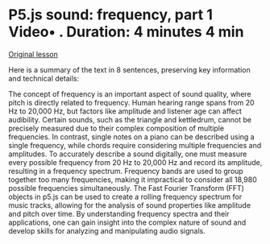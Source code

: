 # P5.js sound: frequency, part 1 Video• . Duration: 4 minutes 4 min

[Original lesson](https://www.coursera.org/learn/uol-introduction-to-programming-2/lecture/yuHQf/p5-js-sound-frequency-part-1)

Here is a summary of the text in 8 sentences, preserving key information and technical details:

The concept of frequency is an important aspect of sound quality, where pitch is directly related to frequency. Human hearing range spans from 20 Hz to 20,000 Hz, but factors like amplitude and listener age can affect audibility. Certain sounds, such as the triangle and kettledrum, cannot be precisely measured due to their complex composition of multiple frequencies. In contrast, single notes on a piano can be described using a single frequency, while chords require considering multiple frequencies and amplitudes. To accurately describe a sound digitally, one must measure every possible frequency from 20 Hz to 20,000 Hz and record its amplitude, resulting in a frequency spectrum. Frequency bands are used to group together too many frequencies, making it impractical to consider all 18,980 possible frequencies simultaneously. The Fast Fourier Transform (FFT) objects in p5.js can be used to create a rolling frequency spectrum for music tracks, allowing for the analysis of sound properties like amplitude and pitch over time. By understanding frequency spectra and their applications, one can gain insight into the complex nature of sound and develop skills for analyzing and manipulating audio signals.

